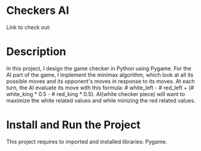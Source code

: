 # Checkers AI
Link to check out:
# Description
In this project, I design the game checker in Python using Pygame. For the AI part of the game, I implement the minimax algorithm, which look at all its possible moves and its opponent's moves in response to its moves. At each turn, the AI evaluate its move with this formula: # white_left - # red_left + (# white_king * 0.5 - # red_king * 0.5). AI(white checker piece) will want to maximize the white related values and while minizing the red related values.
# Install and Run the Project
This project requires to imported and installed libraries: Pygame.
